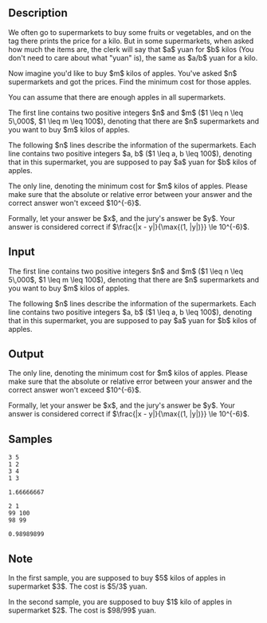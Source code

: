 ## Description

<div><p>We often go to supermarkets to buy some fruits or vegetables, and on the tag there prints the price for a kilo. But in some supermarkets, when asked how much the items are, the clerk will say that $a$ <span class="tex-font-style-tt">yuan</span> for $b$ kilos (You don't need to care about what <span class="tex-font-style-tt">"yuan"</span> is), the same as $a/b$ <span class="tex-font-style-tt">yuan</span> for a kilo.</p><p>Now imagine you'd like to buy $m$ kilos of apples. You've asked $n$ supermarkets and got the prices. Find the minimum cost for those apples.</p><p>You can assume that there are enough apples in all supermarkets.</p></div><div class="input-specification"><p>The first line contains two positive integers $n$ and $m$ ($1 \leq n \leq 5\,000$, $1 \leq m \leq 100$), denoting that there are $n$ supermarkets and you want to buy $m$ kilos of apples.</p><p>The following $n$ lines describe the information of the supermarkets. Each line contains two positive integers $a, b$ ($1 \leq a, b \leq 100$), denoting that in this supermarket, you are supposed to pay $a$ <span class="tex-font-style-tt">yuan</span> for $b$ kilos of apples.</p></div><div class="output-specification"><p>The only line, denoting the minimum cost for $m$ kilos of apples. Please make sure that the absolute or relative error between your answer and the correct answer won't exceed $10^{-6}$.</p><p>Formally, let your answer be $x$, and the jury's answer be $y$. Your answer is considered correct if $\frac{|x - y|}{\max{(1, |y|)}} \le 10^{-6}$.</p></div>

## Input

<p>The first line contains two positive integers $n$ and $m$ ($1 \leq n \leq 5\,000$, $1 \leq m \leq 100$), denoting that there are $n$ supermarkets and you want to buy $m$ kilos of apples.</p><p>The following $n$ lines describe the information of the supermarkets. Each line contains two positive integers $a, b$ ($1 \leq a, b \leq 100$), denoting that in this supermarket, you are supposed to pay $a$ <span class="tex-font-style-tt">yuan</span> for $b$ kilos of apples.</p>

## Output

<p>The only line, denoting the minimum cost for $m$ kilos of apples. Please make sure that the absolute or relative error between your answer and the correct answer won't exceed $10^{-6}$.</p><p>Formally, let your answer be $x$, and the jury's answer be $y$. Your answer is considered correct if $\frac{|x - y|}{\max{(1, |y|)}} \le 10^{-6}$.</p>

## Samples

```input1
3 5
1 2
3 4
1 3

```

```output1
1.66666667

```






```input2
2 1
99 100
98 99

```

```output2
0.98989899

```




## Note

<p>In the first sample, you are supposed to buy $5$ kilos of apples in supermarket $3$. The cost is $5/3$ <span class="tex-font-style-tt">yuan</span>.</p><p>In the second sample, you are supposed to buy $1$ kilo of apples in supermarket $2$. The cost is $98/99$ <span class="tex-font-style-tt">yuan</span>.</p>
